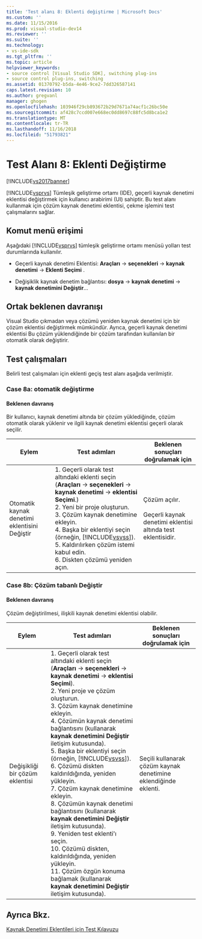 ```yaml
---
title: 'Test alanı 8: Eklenti değiştirme | Microsoft Docs'
ms.custom: ''
ms.date: 11/15/2016
ms.prod: visual-studio-dev14
ms.reviewer: ''
ms.suite: ''
ms.technology:
- vs-ide-sdk
ms.tgt_pltfrm: ''
ms.topic: article
helpviewer_keywords:
- source control [Visual Studio SDK], switching plug-ins
- source control plug-ins, switching
ms.assetid: 01370792-b5da-4e46-9ce2-7dd326587141
caps.latest.revision: 10
ms.author: gregvanl
manager: ghogen
ms.openlocfilehash: 103946f29cb893672b29d7671a74acf1c26bc50e
ms.sourcegitcommit: af428c7ccd007e668ec0dd8697c88fc5d8bca1e2
ms.translationtype: MT
ms.contentlocale: tr-TR
ms.lasthandoff: 11/16/2018
ms.locfileid: "51793821"
---
```

# <a name="test-area-8-plug-in-switching"></a>Test Alanı 8: Eklenti Değiştirme
[!INCLUDE[vs2017banner](../../includes/vs2017banner.md)]

[!INCLUDE[vsprvs](../../includes/vsprvs-md.md)] Tümleşik geliştirme ortamı (IDE), geçerli kaynak denetimi eklentisi değiştirmek için kullanıcı arabirimi (UI) sahiptir. Bu test alanı kullanmak için çözüm kaynak denetimi eklentisi, çekme işlemini test çalışmalarını sağlar.  
  
## <a name="command-menu-access"></a>Komut menü erişimi  
 Aşağıdaki [!INCLUDE[vsprvs](../../includes/vsprvs-md.md)] tümleşik geliştirme ortamı menüsü yolları test durumlarında kullanılır.  
  
-   Geçerli kaynak denetimi Eklentisi: **Araçları** -> **seçenekleri** -> **kaynak denetimi** -> **Eklenti Seçimi** .  
  
-   Değişiklik kaynak denetim bağlantısı: **dosya** -> **kaynak denetimi** -> **kaynak denetimini Değiştir**...  
  
## <a name="common-expected-behavior"></a>Ortak beklenen davranışı  
 Visual Studio çıkmadan veya çözümü yeniden kaynak denetimi için bir çözüm eklentisi değiştirmek mümkündür. Ayrıca, geçerli kaynak denetimi eklentisi Bu çözüm yüklendiğinde bir çözüm tarafından kullanılan bir otomatik olarak değiştirir.  
  
## <a name="test-cases"></a>Test çalışmaları  
 Belirli test çalışmaları için eklenti geçiş test alanı aşağıda verilmiştir.  
  
### <a name="case-8a-automatic-change"></a>Case 8a: otomatik değiştirme  
  
#### <a name="expected-behavior"></a>Beklenen davranış  
 Bir kullanıcı, kaynak denetimi altında bir çözüm yüklediğinde, çözüm otomatik olarak yüklenir ve ilgili kaynak denetimi eklentisi geçerli olarak seçilir.  
  
|Eylem|Test adımları|Beklenen sonuçları doğrulamak için|  
|------------|----------------|--------------------------------|  
|Otomatik kaynak denetimi eklentisini Değiştir|1.  Geçerli olarak test altındaki eklenti seçin (**Araçları** -> **seçenekleri** -> **kaynak denetimi** -> **eklentisi Seçimi**.)<br />2.  Yeni bir proje oluşturun.<br />3.  Çözüm kaynak denetimine ekleyin.<br />4.  Başka bir eklentiyi seçin (örneğin, [!INCLUDE[vsvss](../../includes/vsvss-md.md)]).<br />5.  Kaldırılırken çözüm istemi kabul edin.<br />6.  Diskten çözümü yeniden açın.|Çözüm açılır.<br /><br /> Geçerli kaynak denetimi eklentisi altında test eklentisidir.|  
  
### <a name="case-8b-solution-based-change"></a>Case 8b: Çözüm tabanlı Değiştir  
  
#### <a name="expected-behavior"></a>Beklenen davranış  
 Çözüm değiştirilmesi, ilişkili kaynak denetimi eklentisi olabilir.  
  
|Eylem|Test adımları|Beklenen sonuçları doğrulamak için|  
|------------|----------------|--------------------------------|  
|Değişikliği bir çözüm eklentisi|1.  Geçerli olarak test altındaki eklenti seçin (**Araçları** -> **seçenekleri** -> **kaynak denetimi** -> **eklentisi Seçimi**).<br />2.  Yeni proje ve çözüm oluşturun.<br />3.  Çözüm kaynak denetimine ekleyin.<br />4.  Çözümün kaynak denetimi bağlantısını (kullanarak **kaynak denetimini Değiştir** iletişim kutusunda).<br />5.  Başka bir eklentiyi seçin (örneğin, [!INCLUDE[vsvss](../../includes/vsvss-md.md)]).<br />6.  Çözümü diskten kaldırıldığında, yeniden yükleyin.<br />7.  Çözüm kaynak denetimine ekleyin.<br />8.  Çözümün kaynak denetimi bağlantısını (kullanarak **kaynak denetimini Değiştir** iletişim kutusunda).<br />9. Yeniden test eklenti'ı seçin.<br />10. Çözümü diskten, kaldırıldığında, yeniden yükleyin.<br />11. Çözüm özgün konuma bağlamak (kullanarak **kaynak denetimini Değiştir** iletişim kutusunda).|Seçili kullanarak çözüm kaynak denetimine eklendiğinde eklenti.|  
  
## <a name="see-also"></a>Ayrıca Bkz.  
 [Kaynak Denetimi Eklentileri için Test Kılavuzu](../../extensibility/internals/test-guide-for-source-control-plug-ins.md)

